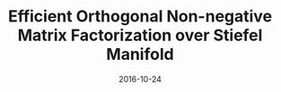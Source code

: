 ---
title: "Efficient Orthogonal Non-negative Matrix Factorization over Stiefel Manifold"
collection: conferences
permalink: /publication/Efficient
date: 2016-10-24
year: "2016"
venue: "CIKM"
city: 
state: ""
thumbnail: "Efficient.png"
teaser : 
authors: "Wei Emma Zhang, Mingkui Tan, Quan Z. Sheng, Lina Yao, Qingfeng Shi"
bibtex: Efficient.txt
uri: Efficient.pdf
arxiv: 
project: 
source:
poster:
data:
---